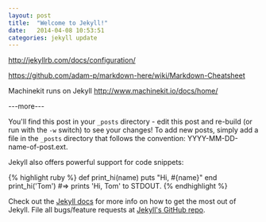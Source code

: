 ```yaml
---
layout: post
title:  "Welcome to Jekyll!"
date:   2014-04-08 10:53:51
categories: jekyll update
---
```


http://jekyllrb.com/docs/configuration/

https://github.com/adam-p/markdown-here/wiki/Markdown-Cheatsheet

Machinekit runs on Jekyll
http://www.machinekit.io/docs/home/

---more---

You'll find this post in your `_posts` directory - edit this post and re-build (or run with the `-w` switch) to see your changes!
To add new posts, simply add a file in the `_posts` directory that follows the convention: YYYY-MM-DD-name-of-post.ext.

Jekyll also offers powerful support for code snippets:

{% highlight ruby %}
def print_hi(name)
  puts "Hi, #{name}"
end
print_hi('Tom')
#=> prints 'Hi, Tom' to STDOUT.
{% endhighlight %}

Check out the [Jekyll docs][jekyll] for more info on how to get the most out of Jekyll. File all bugs/feature requests at [Jekyll's GitHub repo][jekyll-gh].

[jekyll-gh]: https://github.com/mojombo/jekyll
[jekyll]:    http://jekyllrb.com
